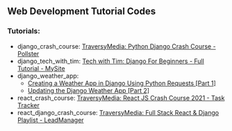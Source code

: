 ## Web Development Tutorial Codes

### Tutorials:
 - django_crash_course: [TraversyMedia: Python Django Crash Course - Pollster](https://www.youtube.com/watch?v=e1IyzVyrLSU)
 - django_tech_with_tim: [Tech with Tim: Django For Beginners - Full Tutorial - MySite](https://www.youtube.com/watch?v=sm1mokevMWk&t=8498s)
 - django_weather_app: 
    - [Creating a Weather App in Django Using Python Requests [Part 1]](https://www.youtube.com/watch?v=v7xjdXWZafY)
    - [Updating the Django Weather App [Part 2]](https://www.youtube.com/watch?v=oPuYTGyW4dU&t=0s)
 - react_crash_course: [TraversyMedia: React JS Crash Course 2021 - Task Tracker](https://www.youtube.com/watch?v=w7ejDZ8SWv8)
 - react_django_crash_course: [TraversyMedia: Full Stack React & Django Playlist - LeadManager](https://www.youtube.com/watch?v=Uyei2iDA4Hs&list=PLillGF-RfqbbRA-CIUxlxkUpbq0IFkX60)